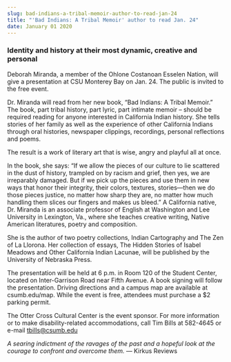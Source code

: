 ```yaml
---
slug: bad-indians-a-tribal-memoir-author-to-read-jan-24
title: "'Bad Indians: A Tribal Memoir' author to read Jan. 24"
date: January 01 2020
---
```


 
<h3>Identity and history at their most dynamic, creative and personal</h3>
<p>
  Deborah Miranda, a member of the Ohlone Costanoan Esselen Nation, will give a
  presentation at CSU Monterey Bay on Jan. 24. The public is invited to the free
  event.
</p>
<p>
  Dr. Miranda will read from her new book, “Bad Indians: A Tribal Memoir.” The
  book, part tribal history, part lyric, part intimate memoir – should be
  required reading for anyone interested in California Indian history. She tells
  stories of her family as well as the experience of other California Indians
  through oral histories, newspaper clippings, recordings, personal reflections
  and poems.
</p>
<p>
  The result is a work of literary art that is wise, angry and playful all at
  once.
</p>
<p>
  In the book, she says: “If we allow the pieces of our culture to lie scattered
  in the dust of history, trampled on by racism and grief, then yes, we are
  irreparably damaged. But if we pick up the pieces and use them in new ways
  that honor their integrity, their colors, textures, stories—then we do those
  pieces justice, no matter how sharp they are, no matter how much handling them
  slices our fingers and makes us bleed.” A California native, Dr. Miranda is an
  associate professor of English at Washington and Lee University in Lexington,
  Va., where she teaches creative writing, Native American literatures, poetry
  and composition.
</p>
<p>
  She is the author of two poetry collections, Indian Cartography and The Zen of
  La Llorona. Her collection of essays, The Hidden Stories of Isabel Meadows and
  Other California Indian Lacunae, will be published by the University of
  Nebraska Press.
</p>
<p>
  The presentation will be held at 6 p.m. in Room 120 of the Student Center,
  located on Inter-Garrison Road near Fifth Avenue. A book signing will follow
  the presentation. Driving directions and a campus map are available at
  csumb.edu/map. While the event is free, attendees must purchase a $2 parking
  permit.
</p>
<p>
  The Otter Cross Cultural Center is the event sponsor. For more information or
  to make disability-related accommodations, call Tim Bills at 582-4645 or
  e-mail
  <a
    href="&#109;&#x61;&#x69;&#108;&#116;&#x6f;&#58;&#116;&#x62;&#x69;&#108;&#x6c;&#x73;&#64;&#99;&#x73;&#117;&#109;&#x62;&#x2e;&#101;&#x64;&#x75;"
    >tbills@csumb.edu</a
  >
</p>
<p>
  <em
    >A searing indictment of the ravages of the past and a hopeful look at the
    courage to confront and overcome them.</em
  >
  — Kirkus Reviews
</p>
<p></p>
 
